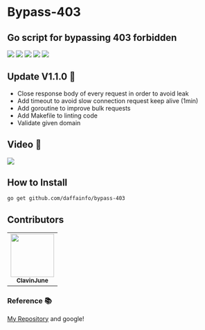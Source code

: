 # Bypass-403 
## Go script for bypassing 403 forbidden
![](https://img.shields.io/github/license/daffainfo/bypass-403)
![](https://img.shields.io/github/issues/daffainfo/bypass-403)
![](https://img.shields.io/github/forks/daffainfo/bypass-403)
![](https://img.shields.io/github/stars/daffainfo/bypass-403)
![](https://img.shields.io/github/last-commit/daffainfo/bypass-403)

## Update V1.1.0 🚀 
- Close response body of every request in order to avoid leak
- Add timeout to avoid slow connection request keep alive (1min)
- Add goroutine to improve bulk requests
- Add Makefile to linting code
- Validate given domain

## Video 🎥

![](https://media.giphy.com/media/ISVbHKI2eQ5AXFNfeD/source.gif)

## How to Install

```go get github.com/daffainfo/bypass-403```
    
## Contributors

<table>
  <tr>
    <td align="center"><a href="https://github.com/ClavinJune"><img src="https://avatars.githubusercontent.com/u/24659468?v=4" width="100px;" alt=""/><br /><sub><b>ClavinJune</b></sub></a></td>
  </tr>
</table>

### Reference 📚

[My Repository](https://github.com/daffainfo/AllAboutBugBounty/blob/master/Bypass/Bypass%20403.md) and google!

